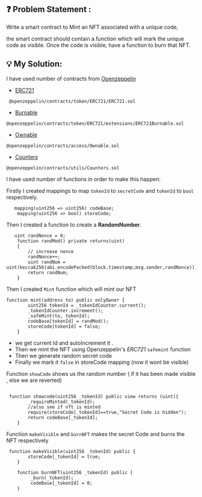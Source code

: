 


##  :question: Problem Statement : 
 Write a smart contract to Mint an NFT associated with a unique code<hidden at first>,

the smart contract should contain a function which will mark the unique code as visible. Once the code is visible, have a function to burn that NFT.


##  :bulb: My Solution:

I have used number of contracts from [Openzeppelin](https://github.com/OpenZeppelin/openzeppelin-contracts)
- [ERC721](https://github.com/OpenZeppelin/openzeppelin-contracts/blob/master/contracts/token/ERC721/ERC721.sol)
```
 @openzeppelin/contracts/token/ERC721/ERC721.sol
 ```
 - [Burnable](https://github.com/OpenZeppelin/openzeppelin-contracts/blob/master/contracts/token/ERC721/extensions/ERC721Burnable.sol)
 ```
 @openzeppelin/contracts/token/ERC721/extensions/ERC721Burnable.sol
 ```
 - [Ownable](https://github.com/OpenZeppelin/openzeppelin-contracts/blob/master/contracts/access/Ownable.sol)
 ```
 @openzeppelin/contracts/access/Ownable.sol
 ```
 - [Counters](https://github.com/OpenZeppelin/openzeppelin-contracts/blob/master/contracts/utils/Counters.sol)
 ```
 @openzeppelin/contracts/utils/Counters.sol
```

I have used number of functions in order to make this happen:

Firstly I created mappings to map `tokenId` to `secretCode` and `tokenId` to `bool` respectively.
```solidity
   mapping(uint256 => uint256) codeBase;
    mapping(uint256 => bool) storeCode;
```

Then I created a function to create a **RandomNumber**.

```solidity
   uint randNonce = 0;
	function randMod() private returns(uint)
	{
		// increase nonce
		randNonce++;
		uint randNum = uint(keccak256(abi.encodePacked(block.timestamp,msg.sender,randNonce)));
        return randNum;
	}
```

Then I created `Mint` function which will mint our NFT
```solidity
function mint(address to) public onlyOwner {
        uint256 tokenId = _tokenIdCounter.current();
        _tokenIdCounter.increment();
        _safeMint(to, tokenId);
        codeBase[tokenId] = randMod();
        storeCode[tokenId] = false;
    }

```

- we get current Id and autoIncrement it . 
- Then we mint the NFT using Openzeppelin's *ERC721* `safemint` function
- Then we generate random secret code
- Finally we mark it `false` in storeCode mapping (now it wont be visible)


Function `showCode` shows us the random number ( if it has been made visible , else we are reverted)
```solidity

 function showcode(uint256 _tokenId) public view returns (uint){
        _requireMinted(_tokenId);
        //also see if nft is minted
        require(storeCode[_tokenId]==true,"Secret Code is hidden");
        return codeBase[_tokenId];
    }
```

Function `makeVisible` and `burnNFT` makes the secret Code and burns the NFT respectively

```solidity
 function makeVisible(uint256 _tokenId) public {
        storeCode[_tokenId] = true;
    }

    function burnNFT(uint256 _tokenId) public {
         _burn(_tokenId);
         codeBase[_tokenId] = 0;
    }
```



